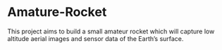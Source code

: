 # Amature-Rocket
This project aims to build a small amateur rocket which will capture low altitude aerial images and sensor data of the Earth’s surface.
